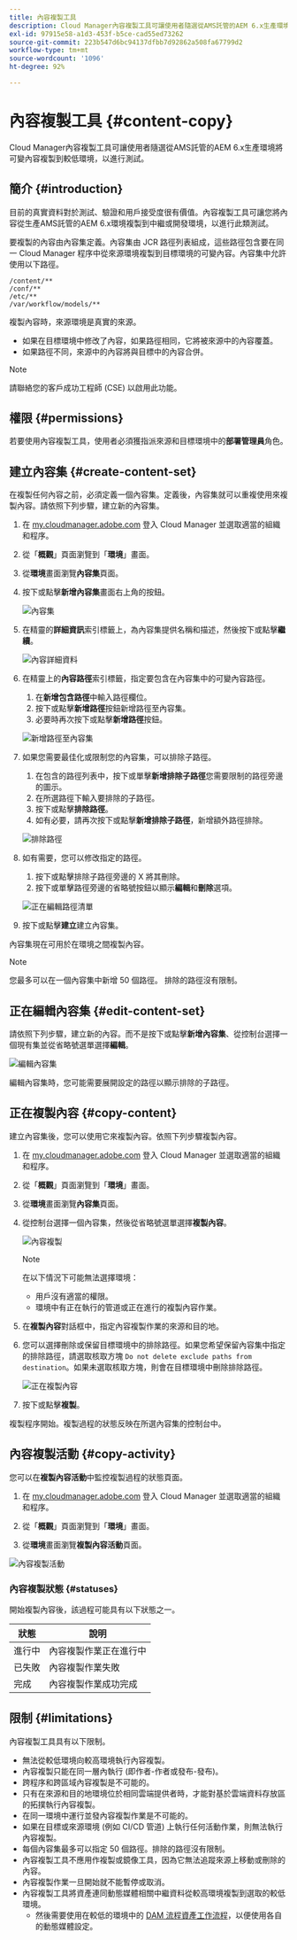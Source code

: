 ```yaml
---
title: 內容複製工具
description: Cloud Manager內容複製工具可讓使用者隨選從AMS託管的AEM 6.x生產環境將可變內容複製到較低環境，以進行測試。
exl-id: 97915e58-a1d3-453f-b5ce-cad55ed73262
source-git-commit: 223b547d6bc94137dfbb7d92862a508fa67799d2
workflow-type: tm+mt
source-wordcount: '1096'
ht-degree: 92%

---
```



# 內容複製工具 {#content-copy}

Cloud Manager內容複製工具可讓使用者隨選從AMS託管的AEM 6.x生產環境將可變內容複製到較低環境，以進行測試。

## 簡介 {#introduction}

目前的真實資料對於測試、驗證和用戶接受度很有價值。內容複製工具可讓您將內容從生產AMS託管的AEM 6.x環境複製到中繼或開發環境，以進行此類測試。

要複製的內容由內容集定義。內容集由 JCR 路徑列表組成，這些路徑包含要在同一 Cloud Manager 程序中從來源環境複製到目標環境的可變內容。內容集中允許使用以下路徑。

```text
/content/**
/conf/**
/etc/**
/var/workflow/models/**
```

複製內容時，來源環境是真實的來源。

* 如果在目標環境中修改了內容，如果路徑相同，它將被來源中的內容覆蓋。
* 如果路徑不同，來源中的內容將與目標中的內容合併。

>[!NOTE]
>
>請聯絡您的客戶成功工程師 (CSE) 以啟用此功能。

## 權限 {#permissions}

若要使用內容複製工具，使用者必須獲指派來源和目標環境中的&#x200B;**部署管理員**&#x200B;角色。

## 建立內容集 {#create-content-set}

在複製任何內容之前，必須定義一個內容集。定義後，內容集就可以重複使用來複製內容。請依照下列步驟，建立新的內容集。

1. 在 [my.cloudmanager.adobe.com](https://my.cloudmanager.adobe.com/) 登入 Cloud Manager 並選取適當的組織和程序。

1. 從「**概觀**」頁面瀏覽到「**環境**」畫面。

1. 從&#x200B;**環境**&#x200B;畫面瀏覽&#x200B;**內容集**&#x200B;頁面。

1. 按下或點擊&#x200B;**新增內容集**&#x200B;畫面右上角的按鈕。

   ![內容集](/help/assets/content-sets.png)

1. 在精靈的&#x200B;**詳細資訊**&#x200B;索引標籤上，為內容集提供名稱和描述，然後按下或點擊&#x200B;**繼續**。

   ![內容詳細資料](/help/assets/add-content-set-details.png)

1. 在精靈上的&#x200B;**內容路徑**&#x200B;索引標籤，指定要包含在內容集中的可變內容路徑。

   1. 在&#x200B;**新增包含路徑**&#x200B;中輸入路徑欄位。
   1. 按下或點擊&#x200B;**新增路徑**&#x200B;按鈕新增路徑至內容集。
   1. 必要時再次按下或點擊&#x200B;**新增路徑**&#x200B;按鈕。

   ![新增路徑至內容集](/help/assets/add-content-set-paths.png)

1. 如果您需要最佳化或限制您的內容集，可以排除子路徑。

   1. 在包含的路徑列表中，按下或單擊&#x200B;**新增排除子路徑**&#x200B;您需要限制的路徑旁邊的圖示。
   1. 在所選路徑下輸入要排除的子路徑。
   1. 按下或點擊&#x200B;**排除路徑**。
   1. 如有必要，請再次按下或點擊&#x200B;**新增排除子路徑**，新增額外路徑排除。

   ![排除路徑](/help/assets/add-content-set-paths-excluded.png)

1. 如有需要，您可以修改指定的路徑。

   1. 按下或點擊排除子路徑旁邊的 X 將其刪除。
   1. 按下或單擊路徑旁邊的省略號按鈕以顯示&#x200B;**編輯**&#x200B;和&#x200B;**刪除**&#x200B;選項。

   ![正在編輯路徑清單](/help/assets/add-content-set-excluded-paths.png)

1. 按下或點擊&#x200B;**建立**&#x200B;建立內容集。

內容集現在可用於在環境之間複製內容。

>[!NOTE]
>
>您最多可以在一個內容集中新增 50 個路徑。
>排除的路徑沒有限制。

## 正在編輯內容集 {#edit-content-set}

請依照下列步驟，建立新的內容。而不是按下或點擊&#x200B;**新增內容集**、從控制台選擇一個現有集並從省略號選單選擇&#x200B;**編輯**。

![編輯內容集](/help/assets/edit-content-set.png)

編輯內容集時，您可能需要展開設定的路徑以顯示排除的子路徑。

## 正在複製內容 {#copy-content}

建立內容集後，您可以使用它來複製內容。依照下列步驟複製內容。

1. 在 [my.cloudmanager.adobe.com](https://my.cloudmanager.adobe.com/) 登入 Cloud Manager 並選取適當的組織和程序。

1. 從「**概觀**」頁面瀏覽到「**環境**」畫面。

1. 從&#x200B;**環境**&#x200B;畫面瀏覽&#x200B;**內容集**&#x200B;頁面。

1. 從控制台選擇一個內容集，然後從省略號選單選擇&#x200B;**複製內容**。

   ![內容複製](/help/assets/copy-content.png)

   >[!NOTE]
   >
   >在以下情況下可能無法選擇環境：
   >
   >* 用戶沒有適當的權限。
   >* 環境中有正在執行的管道或正在進行的複製內容作業。

1. 在&#x200B;**複製內容**&#x200B;對話框中，指定內容複製作業的來源和目的地。

1. 您可以選擇刪除或保留目標環境中的排除路徑。如果您希望保留內容集中指定的排除路徑，請選取核取方塊 `Do not delete exclude paths from destination`。如果未選取核取方塊，則會在目標環境中刪除排除路徑。

   ![正在複製內容](/help/assets/copying-content.png)

1. 按下或點擊&#x200B;**複製**。

複製程序開始。複製過程的狀態反映在所選內容集的控制台中。

## 內容複製活動 {#copy-activity}

您可以在&#x200B;**複製內容活動**&#x200B;中監控複製過程的狀態頁面。

1. 在 [my.cloudmanager.adobe.com](https://my.cloudmanager.adobe.com/) 登入 Cloud Manager 並選取適當的組織和程序。

1. 從「**概觀**」頁面瀏覽到「**環境**」畫面。

1. 從&#x200B;**環境**&#x200B;畫面瀏覽&#x200B;**複製內容活動**&#x200B;頁面。

![內容複製活動](/help/assets/copy-content-activity.png)

### 內容複製狀態 {#statuses}

開始複製內容後，該過程可能具有以下狀態之一。

| 狀態 | 說明 |
|---|---|
| 進行中 | 內容複製作業正在進行中 |
| 已失敗 | 內容複製作業失敗 |
| 完成 | 內容複製作業成功完成 |

## 限制 {#limitations}

內容複製工具具有以下限制。

* 無法從較低環境向較高環境執行內容複製。
* 內容複製只能在同一層內執行 (即作者-作者或發布-發布)。
* 跨程序和跨區域內容複製是不可能的。
* 只有在來源和目的地環境位於相同雲端提供者時，才能對基於雲端資料存放區的拓撲執行內容複製。
* 在同一環境中運行並發內容複製作業是不可能的。
* 如果在目標或來源環境 (例如 CI/CD 管道) 上執行任何活動作業，則無法執行內容複製。
* 每個內容集最多可以指定 50 個路徑。排除的路徑沒有限制。
* 內容複製工具不應用作複製或鏡像工具，因為它無法追蹤來源上移動或刪除的內容。
* 內容複製作業一旦開始就不能暫停或取消。
* 內容複製工具將資產連同動態媒體相關中繼資料從較高環境複製到選取的較低環境。
   * 然後需要使用在較低的環境中的 [DAM 流程資產工作流程](https://experienceleague.adobe.com/docs/experience-manager-65/assets/using/assets-workflow.html)，以便使用各自的動態媒體設定。
